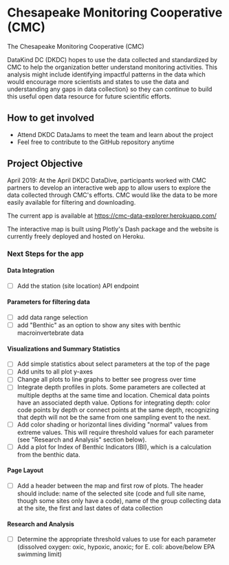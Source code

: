 # Chesapeake Monitoring Cooperative (CMC)

The Chesapeake Monitoring Cooperative (CMC) 

DataKind DC (DKDC) hopes to use the data collected and standardized by CMC to help the organization better understand monitoring activities. This analysis might include identifying impactful patterns in the data which would encourage more scientists and states to use the data and understanding any gaps in data collection} so they can continue to build this useful open data resource for future scientific efforts. 

## How to get involved
* Attend DKDC DataJams to meet the team and learn about the project
* Feel free to contribute to the GitHub repository anytime

## Project Objective

April 2019: At the April DKDC DataDive, participants worked with CMC partners to develop an interactive web app to allow users to explore the data collected through CMC's efforts. CMC would like the data to be more easily available for filtering and downloading. 

The current app is available at https://cmc-data-explorer.herokuapp.com/

The interactive map is built using Plotly's Dash package and the website is currently freely deployed and hosted on Heroku. 

### Next Steps for the app
#### Data Integration
  - [ ] Add the station (site location) API endpoint
#### Parameters for filtering data
  - [ ] add data range selection
  - [ ] add "Benthic" as an option to show any sites with benthic macroinvertebrate data
#### Visualizations and Summary Statistics
  - [ ] Add simple statistics about select parameters at the top of the page
  - [ ] Add units to all plot y-axes
  - [ ] Change all plots to line graphs to better see progress over time 
  - [ ] Integrate depth profiles in plots. Some parameters are collected at multiple depths at the same time and location. Chemical data points have an associated depth value. Options for integrating depth: color code points by depth or connect points at the same depth, recognizing that depth will not be the same from one sampling event to the next.
  - [ ] Add color shading or horizontal lines dividing "normal" values from extreme values. This will require threshold values for each parameter (see "Research and Analysis" section below).
  - [ ] Add a plot for Index of Benthic Indicators (IBI), which is a calculation from the benthic data.
#### Page Layout
  - [ ] Add a header between the map and first row of plots. The header should include: name of the selected site (code and full site name, though some sites only have a code), name of the group collecting data at the site, the first and last dates of data collection
#### Research and Analysis
  - [ ] Determine the appropriate threshold values to use for each parameter (dissolved oxygen: oxic, hypoxic, anoxic; for E. coli: above/below EPA swimming limit)


